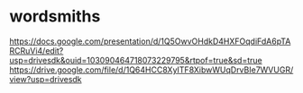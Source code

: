 # wordsmiths
https://docs.google.com/presentation/d/1Q5OwvOHdkD4HXFOqdiFdA6pTARCRuVi4/edit?usp=drivesdk&ouid=103090464718073229795&rtpof=true&sd=true
https://drive.google.com/file/d/1Q64HCC8XyITF8XibwWUqDrvBIe7WVUGR/view?usp=drivesdk
